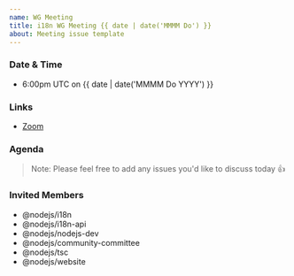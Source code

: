 ```yaml
---
name: WG Meeting
title: i18n WG Meeting {{ date | date('MMMM Do') }}
about: Meeting issue template
---
```


### Date & Time

* 6:00pm UTC on {{ date | date('MMMM Do YYYY') }}

### Links

* [Zoom](https://zoom.us/j/307660555)

### Agenda

<!-- introduce the list of things to discuss, question
If it is a pr or an issue: use markdown link syntax 'title of issue[#1234](link)' -->

> Note: Please feel free to add any issues you'd like to discuss today 👍

### Invited Members

* @nodejs/i18n
* @nodejs/i18n-api
* @nodejs/nodejs-dev
* @nodejs/community-committee
* @nodejs/tsc
* @nodejs/website
